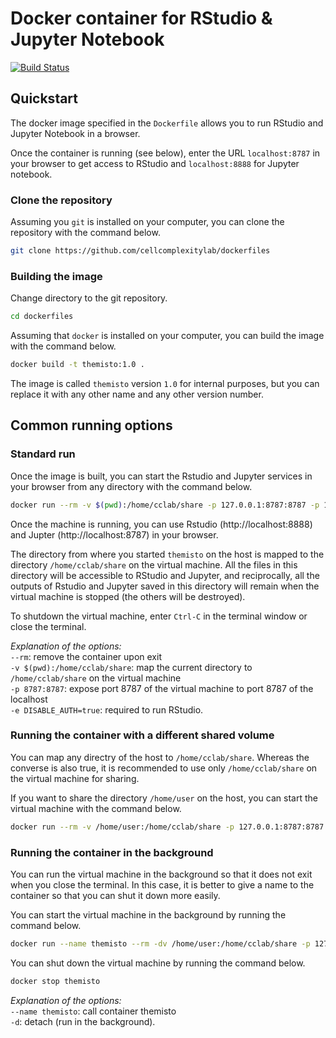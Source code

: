 # Docker container for RStudio & Jupyter Notebook

[![Build Status](https://github.com/cellcomplexitylab/dockerfiles/workflows/CCLab-CI/badge.svg)](https://github.com/cellcomplexitylab/dockerfiles/actions)

## Quickstart

The docker image specified in the `Dockerfile` allows you to run RStudio and
Jupyter Notebook in a browser.

Once the container is running (see below), enter the URL ```localhost:8787```
in your browser to get access to RStudio and ```localhost:8888``` for Jupyter
notebook.

### Clone the repository

Assuming you `git` is installed on your computer, you can clone the repository
with the command below.

```bash
git clone https://github.com/cellcomplexitylab/dockerfiles
```

### Building the image

Change directory to the git repository.

```bash
cd dockerfiles
```

Assuming that `docker` is installed
on your computer, you can build the image with the command below.

```bash
docker build -t themisto:1.0 .
```

The image is called `themisto` version `1.0` for internal purposes, but you
can replace it with any other name and any other version number.

## Common running options

### Standard run

Once the image is built, you can start the Rstudio and Jupyter services
in your browser from any directory with the command below.

```bash
docker run --rm -v $(pwd):/home/cclab/share -p 127.0.0.1:8787:8787 -p 127.0.0.1:8888:8888 -e DISABLE_AUTH=true themisto:1.0
```

Once the machine is running, you can use Rstudio (http://localhost:8888)
and Jupter (http://localhost:8787) in your browser.

The directory from where you started `themisto` on the host is mapped
to the directory `/home/cclab/share` on the virtual machine. All the
files in this directory will be accessible to RStudio and Jupyter, and
reciprocally, all the outputs of Rstudio and Jupyter saved in this
directory will remain when the virtual machine is stopped (the others
will be destroyed).

To shutdown the virtual machine, enter `Ctrl-C` in the terminal
window or close the terminal.

_Explanation of the options:_  
   `--rm`: remove the container upon exit  
   `-v $(pwd):/home/cclab/share`: map the current directory to
`/home/cclab/share` on the virtual machine  
   `-p 8787:8787`: expose port 8787 of the virtual machine to port 8787 of the localhost  
   `-e DISABLE_AUTH=true`: required to run RStudio.

### Running the container with a different shared volume

You can map any directry of the host to `/home/cclab/share`. Whereas
the converse is also true, it is recommended to use only
`/home/cclab/share` on the virtual machine for sharing.

If you want to share the directory `/home/user` on the host, you can
start the virtual machine with the command below.

```bash
docker run --rm -v /home/user:/home/cclab/share -p 127.0.0.1:8787:8787 -p 127.0.0.1:8888:8888 -e DISABLE_AUTH=true themisto:1.0
```

### Running the container in the background

You can run the virtual machine in the background so that it does
not exit when you close the terminal. In this case, it is better
to give a name to the container so that you can shut it down
more easily.

You can start the virtual machine in the background by running
the command below.

```bash
docker run --name themisto --rm -dv /home/user:/home/cclab/share -p 127.0.0.1:8787:8787 -p 127.0.0.1:8888:8888 -e DISABLE_AUTH=true themisto:1.0
```

You can shut down the virtual machine by running the command
below.

```bash
docker stop themisto
```

_Explanation of the options:_  
   `--name themisto`: call container themisto  
   `-d`: detach (run in the background).  
